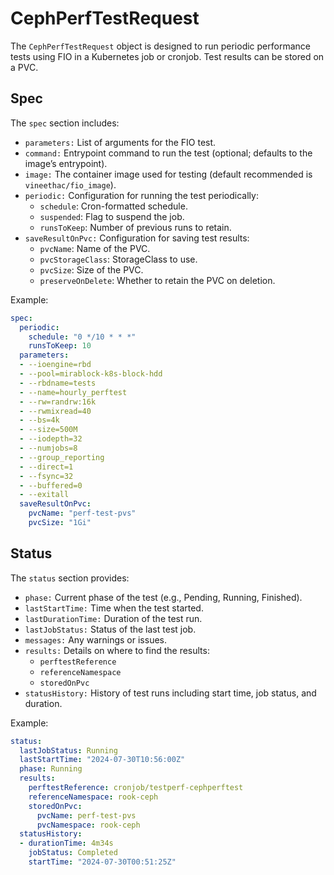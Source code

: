 # CephPerfTestRequest

The `CephPerfTestRequest` object is designed to run periodic performance tests using FIO in a Kubernetes job or cronjob. Test results can be stored on a PVC.

## Spec

The `spec` section includes:

- `parameters:` List of arguments for the FIO test.
- `command:` Entrypoint command to run the test (optional; defaults to the image’s entrypoint).
- `image:` The container image used for testing (default recommended is `vineethac/fio_image`).
- `periodic:` Configuration for running the test periodically:
    - `schedule`: Cron-formatted schedule.
    - `suspended`: Flag to suspend the job.
    - `runsToKeep`: Number of previous runs to retain.
- `saveResultOnPvc:` Configuration for saving test results:
    - `pvcName`: Name of the PVC.
    - `pvcStorageClass`: StorageClass to use.
    - `pvcSize`: Size of the PVC.
    - `preserveOnDelete`: Whether to retain the PVC on deletion.

Example:
```yaml
spec:
  periodic:
    schedule: "0 */10 * * *"
    runsToKeep: 10
  parameters:
  - --ioengine=rbd
  - --pool=mirablock-k8s-block-hdd
  - --rbdname=tests
  - --name=hourly_perftest
  - --rw=randrw:16k
  - --rwmixread=40
  - --bs=4k
  - --size=500M
  - --iodepth=32
  - --numjobs=8
  - --group_reporting
  - --direct=1
  - --fsync=32
  - --buffered=0
  - --exitall
  saveResultOnPvc:
    pvcName: "perf-test-pvs"
    pvcSize: "1Gi"
```

## Status

The `status` section provides:

- `phase:` Current phase of the test (e.g., Pending, Running, Finished).
- `lastStartTime:` Time when the test started.
- `lastDurationTime:` Duration of the test run.
- `lastJobStatus:` Status of the last test job.
- `messages:` Any warnings or issues.
- `results:` Details on where to find the results:
    - `perftestReference`
    - `referenceNamespace`
    - `storedOnPvc`
- `statusHistory:` History of test runs including start time, job status, and duration.

Example:
```yaml
status:
  lastJobStatus: Running
  lastStartTime: "2024-07-30T10:56:00Z"
  phase: Running
  results:
    perftestReference: cronjob/testperf-cephperftest
    referenceNamespace: rook-ceph
    storedOnPvc:
      pvcName: perf-test-pvs
      pvcNamespace: rook-ceph
  statusHistory:
  - durationTime: 4m34s
    jobStatus: Completed
    startTime: "2024-07-30T00:51:25Z"
```
